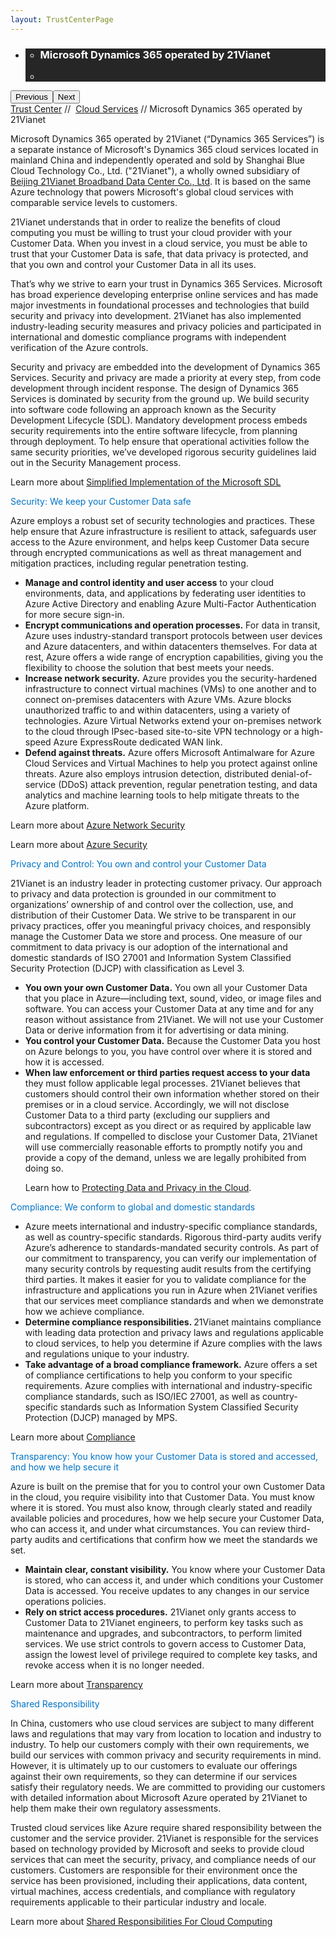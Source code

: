 ```yaml
---
layout: TrustCenterPage
---
```

<div class="row-fluid">
   <div class="span">
      <div>
         <div id="HeroWrapper" data-cols="1" data-view1="1" data-view2="1" data-view3="1" data-view4="1" class="row-fluid wider hero grid-container">
            <div class="span bp0-col-1-1 bp1-col-1-1 bp2-col-1-1 bp3-col-1-1">
               <div bi:type="slideshow" class="slideshow slideshow-hero hero" xmlns:bi="urn:schemas-microsoft-com:mscom:bi">
                  <ul bi:type="list" class="slides">
                     <li id="slide-1" bi:index="0" selectBi="">
                        <div class="heroitem light-foreground" bi:type="heroitem">
                           <div class="media" bi:parenttitle="t1">
                              <a href="" bi:track="False" bi:titleflag="t1" bi:index="0">
                                 <div data-picture="" data-alt="You are in control of your data" data-disable-swap-below="">
                                    <div data-src="https://c.s-microsoft.com/en-us/CMSImages/MS_TrustCenter_Privacy_Header.jpg?version=dc9c5b9b-c334-7922-892a-15c2cd65053d"></div>
                                    <noscript></noscript>
                                 </div>
                              </a>
                           </div>
                           <div class="text" bi:type="cta">
                              <div class="text-container">
                                 <div class="box" style="background: rgba(0,0,0,.85); color: #FFFFFF;">
                                    <ul bi:type="list" class="headerCaption subpageHeaderCaption">
                                       <li class="box-title">
                                          <h3 class="box-title" bi:type="title" bi:title="t1" style="color: #FFFFFF;">Microsoft Dynamics 365 operated by 21Vianet</h3>
                                       </li>
                                       <li class="box-actions box-description"><a target="_self" class="mscom-link" href=""></a></li>
                                    </ul>
                                 </div>
                              </div>
                           </div>
                        </div>
                     </li>
                  </ul>
                  <div class="navigation international" bi:track="false">
                     <div class="grid-container settop" data-title-text="Go To Slide "></div>
                  </div>
                  <div class="prev-next" bi:track="false"><button class="prev"><span class="icon-left" aria-hidden="true"></span><span class="screen-reader-text">Previous</span></button><button class="next"><span class="icon-right" aria-hidden="true"></span><span class="screen-reader-text">Next</span></button></div>
                  <div id="play-pause" class="play-pause" style="display:none">
                     <div class="pause"><button id="pauseButton" class="pause_button"><span class="icon-pause" aria-hidden="true"></span><span class="screen-reader-text">Pause</span></button></div>
                     <div class="play"><button id="playButton" class="play_button"><span class="icon-play" aria-hidden="true"></span><span class="screen-reader-text">Play</span></button></div>
                  </div>
               </div>
            </div>
         </div>
         <div id="BreadcrumbWrapper" data-cols="1" data-view1="1" data-view2="1" data-view3="1" data-view4="1" class="row-fluid grid-container mscom-grid-container breadcrumbs">
            <div class="span bp0-col-1-1 bp1-col-1-1 bp2-col-1-1 bp3-col-1-1"><a target="_self" class="mscom-link" href="../default.html">Trust Center</a> // 
               <a target="_self" class="mscom-link" href="../cloudservices/default.html">Cloud Services</a> // Microsoft Dynamics 365 operated by 21Vianet
            </div>
         </div>
         <div id="ContentWrapper" data-cols="1" data-view1="1" data-view2="1" data-view3="1" data-view4="1" class="row-fluid grid-container mscom-grid-container">
            <div class="span bp0-col-1-1 bp1-col-1-1 bp2-col-1-1 bp3-col-1-1">
               <p>Microsoft Dynamics 365 operated by 21Vianet (“Dynamics 365 Services”) is a separate instance of Microsoft's Dynamics 365 cloud services located in mainland China and independently operated and sold by Shanghai Blue Cloud Technology Co., Ltd. ("21Vianet"), a wholly owned subsidiary of <a href="http://www.ch.21vianet.com/">Beijing 21Vianet Broadband Data Center Co., Ltd</a>. It is based on the same Azure technology that powers Microsoft's global cloud services with comparable service levels to customers.</p>
               <p>21Vianet understands that in order to realize the benefits of cloud computing you must be willing to trust your cloud provider with your Customer Data. When you invest in a cloud service, you must be able to trust that your Customer Data is safe, that data privacy is protected, and that you own and control your Customer Data in all its uses.</p>
               <p>That’s why we strive to earn your trust in Dynamics 365 Services. Microsoft has broad experience developing enterprise online services and has made major investments in foundational processes and technologies that build security and privacy into development. 21Vianet has also implemented industry-leading security measures and privacy policies and participated in international and domestic compliance programs with independent verification of the Azure controls.</p>
               <p>Security and privacy are embedded into the development of Dynamics 365 Services. Security and privacy are made a priority at every step, from code development through incident response. The design of Dynamics 365 Services is dominated by security from the ground up. We build security into software code following an approach known as the Security Development Lifecycle (SDL). Mandatory development process embeds security requirements into the entire software lifecycle, from planning through deployment. To help ensure that operational activities follow the same security priorities, we’ve developed rigorous security guidelines laid out in the Security Management process. </p>
               <p>Learn more about <a href="../../file/Microsoft SDL %E7%9A%84%E7%AE%80%E5%8C%96%E5%AE%9E%E6%96%BD.pdf">Simplified Implementation of the Microsoft SDL</a> </p>
               <label style="color:rgb(0,115,198)">Security: We keep your Customer Data safe </label>
               <p>Azure employs a robust set of security technologies and practices. These help ensure that Azure infrastructure is resilient to attack, safeguards user access to the Azure environment, and helps keep Customer Data secure through encrypted communications as well as threat management and mitigation practices, including regular penetration testing.</p>
               <ul>
               <li><strong>Manage and control identity and user access</strong> to your cloud environments, data, and applications by federating user identities to Azure Active Directory and enabling Azure Multi-Factor Authentication for more secure sign-in.</li>
               <li><strong>Encrypt communications and operation processes.</strong> For data in transit, Azure uses industry-standard transport protocols between user devices and Azure datacenters, and within datacenters themselves. For data at rest, Azure offers a wide range of encryption capabilities, giving you the flexibility to choose the solution that best meets your needs.</li>
               <li><strong>Increase network security.</strong> Azure provides you the security-hardened infrastructure to connect virtual machines (VMs) to one another and to connect on-premises datacenters with Azure VMs. Azure blocks unauthorized traffic to and within datacenters, using a variety of technologies. Azure Virtual Networks extend your on-premises network to the cloud through IPsec-based site-to-site VPN technology or a high-speed Azure ExpressRoute dedicated WAN link.</li>
               <li><strong>Defend against threats.</strong> Azure offers Microsoft Antimalware for Azure Cloud Services and Virtual Machines to help you protect against online threats. Azure also employs intrusion detection, distributed denial-of-service (DDoS) attack prevention, regular penetration testing, and data analytics and machine learning tools to help mitigate threats to the Azure platform.</li>
               </ul>
               <p>Learn more about <a href="https://wacnstorage.blob.core.chinacloudapi.cn/marketing-resource/documents/AzureNetworkSecurity_v3_Feb2015_CN_20151214.pdf">Azure Network Security</a></p>
               <p>Learn more about <a href="../security/azuresecurity.html">Azure Security</a></p>
               <label style="color:rgb(0,115,198)">Privacy and Control: You own and control your Customer Data</label>
               <p>21Vianet is an industry leader in protecting customer privacy. Our approach to privacy and data protection is grounded in our commitment to organizations’ ownership of and control over the collection, use, and distribution of their Customer Data. We strive to be transparent in our privacy practices, offer you meaningful privacy choices, and responsibly manage the Customer Data we store and process. One measure of our commitment to data privacy is our adoption of the international and domestic standards of ISO 27001 and Information System Classified Security Protection (DJCP) with classification as Level 3.</p>
               <ul>
               <li><strong>You own your own Customer Data.</strong> You own all your Customer Data that you place in Azure—including text, sound, video, or image files and software. You can access your Customer Data at any time and for any reason without assistance from 21Vianet. We will not use your Customer Data or derive information from it for advertising or data mining. </li>
               <li><strong>You control your Customer Data.</strong> Because the Customer Data you host on Azure belongs to you, you have control over where it is stored and how it is accessed. </li>
               <li><strong>When law enforcement or third parties request access to your data</strong> they must follow applicable legal processes. 21Vianet believes that customers should control their own information whether stored on their premises or in a cloud service. Accordingly, we will not disclose Customer Data to a third party  (excluding our suppliers and subcontractors) except as you direct or as required by applicable law and regulations. If compelled to disclose your Customer Data, 21Vianet will use commercially reasonable efforts to promptly notify you and provide a copy of the demand, unless we are legally prohibited from doing so. </li>
               <p>Learn how to <a href="https://wacnstorage.blob.core.chinacloudapi.cn/marketing-resource/documents/Protecting_Data_and_Privacy_in_the_Cloud_CN_final20160125.pdf">Protecting Data and Privacy in the Cloud</a>. </p>
               </ul>
               <label style="color:rgb(0,115,198)">Compliance: We conform to global and domestic standards</label>
               <ul>
               <li>Azure meets international and industry-specific compliance standards, as well as country-specific standards. Rigorous third-party audits verify Azure’s adherence to standards-mandated security controls. As part of our commitment to transparency, you can verify our implementation of many security controls by requesting audit results from the certifying third parties. It makes it easier for you to validate compliance for the infrastructure and applications you run in Azure when 21Vianet verifies that our services meet compliance standards and when we demonstrate how we achieve compliance. </li>
               <li><strong>Determine compliance responsibilities. </strong>21Vianet maintains compliance with leading data protection and privacy laws and regulations applicable to cloud services, to help you determine if Azure complies with the laws and regulations unique to your industry. </li>
               <li><strong>Take advantage of a broad compliance framework.</strong> Azure offers a set of compliance certifications to help you conform to your specific requirements. Azure complies with international and industry-specific compliance standards, such as ISO/IEC 27001, as well as country-specific standards such as Information System Classified Security Protection (DJCP) managed by MPS.</li>
               </ul>
               <p>Learn more about <a href="../compliance/default.html">Compliance</a></p>
               <label style="color:rgb(0,115,198)">Transparency: You know how your Customer Data is stored and accessed, and how we help secure it  </label>
               <p>Azure is built on the premise that for you to control your own Customer Data in the cloud, you require visibility into that Customer Data. You must know where it is stored. You must also know, through clearly stated and readily available policies and procedures, how we help secure your Customer Data, who can access it, and under what circumstances. You can review third-party audits and certifications that confirm how we meet the standards we set.</p>
               <ul>
               <li><strong>Maintain clear, constant visibility.</strong> You know where your Customer Data is stored, who can access it, and under which conditions your Customer Data is accessed. You receive updates to any changes in our service operations policies.</li>
               <li><strong>Rely on strict access procedures.</strong> 21Vianet only grants access to Customer Data to 21Vianet engineers, to perform key tasks such as maintenance and upgrades, and subcontractors, to perform limited services. We use strict controls to govern access to Customer Data, assign the lowest level of privilege required to complete key tasks, and revoke access when it is no longer needed.</li>
               </ul>
               <p>Learn more about <a href="../transparency/default.html">Transparency</a></p>
               <label style="color:rgb(0,115,198)">Shared Responsibility</label>
               <p>In China, customers who use cloud services are subject to many different laws and regulations that may vary from location to location and industry to industry. To help our customers comply with their own requirements, we build our services with common privacy and security requirements in mind. However, it is ultimately up to our customers to evaluate our offerings against their own requirements, so they can determine if our services satisfy their regulatory needs. We are committed to providing our customers with detailed information about Microsoft Azure operated by 21Vianet to help them make their own regulatory assessments. </p>
               <p>Trusted cloud services like Azure require shared responsibility between the customer and the service provider. 21Vianet is responsible for the services based on technology provided by Microsoft and seeks to provide cloud services that can meet the security, privacy, and compliance needs of our customers. Customers are responsible for their environment once the service has been provisioned, including their applications, data content, virtual machines, access credentials, and compliance with regulatory requirements applicable to their particular industry and locale.</p>
               <p>Learn more about <a href="../../file/%E4%BA%91%E8%AE%A1%E7%AE%97%E4%B8%AD%E7%9A%84%E5%85%B1%E6%8B%85%E8%B4%A3%E4%BB%BB.pdf">Shared Responsibilities For Cloud Computing</a></p>
            </div>  
            <!-- <div class="span bp0-col-1-1 bp2-col-2-1 bp3-col-2-1 bp1-col-2-2 bp0-clear bp1-clear">
               <div id="SideBarWrapper" data-cols="1" data-view1="1" data-view2="1" data-view3="1" data-view4="1" class="row-fluid">
                  <div id="SideBarContent" class="span bp0-col-1-1 bp1-col-1-1 bp2-col-1-1 bp3-col-1-1">
                     <h1>Helpful information</h1>
                     <label><a target="_self" class="mscom-link" href=""></a></label><br />
                  </div>
               </div>
           </div>  -->       
         </div>
      </div>
   </div>
</div>

